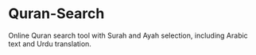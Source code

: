 # Quran-Search
Online Quran search tool with Surah and Ayah selection, including Arabic text and Urdu translation.
